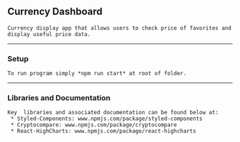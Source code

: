 ## Currency Dashboard
```
Currency display app that allows users to check price of favorites and display useful price data.
```
***

### Setup
```
To run program simply *npm run start* at root of folder.
```
***

###  Libraries and Documentation
```
Key  libraries and associated documentation can be found below at:
 * Styled-Components: www.npmjs.com/package/styled-components
 * Cryptocompare: www.npmjs.com/package/cryptocompare
 * React-HighCharts: www.npmjs.com/package/react-highcharts
```
